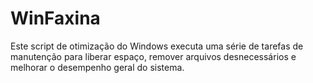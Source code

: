 # WinFaxina
Este script de otimização do Windows executa uma série de tarefas de manutenção para liberar espaço, remover arquivos desnecessários e melhorar o desempenho geral do sistema.
